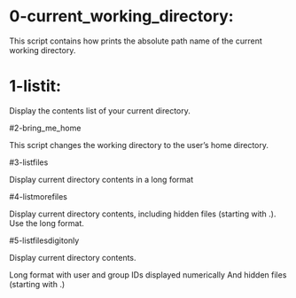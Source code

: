 # 0-current_working_directory: 

This script contains how prints the absolute path name of the current working directory.

# 1-listit:

Display the contents list of your current directory.

#2-bring_me_home

This script changes the working directory to the user’s home directory.

#3-listfiles

Display current directory contents in a long format

#4-listmorefiles

Display current directory contents, including hidden files (starting with .). Use the long format.

#5-listfilesdigitonly

Display current directory contents.

Long format
with user and group IDs displayed numerically
And hidden files (starting with .)
